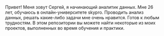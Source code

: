 Привет! Меня зовут Сергей, я начинающий аналитик данных. Мне 26 лет, обучаюсь в онлайн-университете skypro. Проводить анализ данных, решать какие-либо задачи мне очень нравится. Готов к любым трудностям. В этом репозитории вы можете найти некоторые из моих проектов, выполненных во время обучения и практики.
